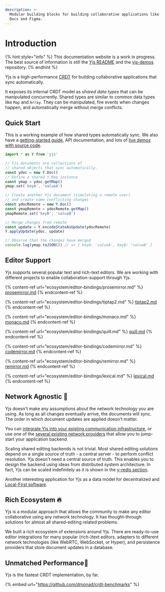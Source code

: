 ```yaml
---
description: >-
  Modular building blocks for building collaborative applications like Google
  Docs and Figma.
---
```


# Introduction

{% hint style="info" %}
This documentation website is a work in progress. The best source of information is still the [Yjs README](https://github.com/yjs/yjs) and the [yjs-demos](https://github.com/yjs/yjs-demos) repository.
{% endhint %}

Yjs is a high-performance [CRDT](https://en.wikipedia.org/wiki/Conflict-free\_replicated\_data\_type) for building collaborative applications that sync automatically.

It exposes its internal CRDT model as _shared data types_ that can be manipulated concurrently. Shared types are similar to common data types like `Map` and `Array`. They can be manipulated, fire events when changes happen, and automatically merge without merge conflicts.

## Quick Start

This is a working example of how shared types automatically sync. We also have a [getting-started guide](getting-started/a-collaborative-editor.md), API documentation, and lots of [live demos with source code](https://github.com/yjs/yjs-demos).

```javascript
import * as Y from 'yjs'

// Yjs documents are collections of
// shared objects that sync automatically.
const ydoc = new Y.Doc()
// Define a shared Y.Map instance
const ymap = ydoc.getMap()
ymap.set('keyA', 'valueA')

// Create another Yjs document (simulating a remote user)
// and create some conflicting changes
const ydocRemote = new Y.Doc()
const ymapRemote = ydocRemote.getMap()
ymapRemote.set('keyB', 'valueB')

// Merge changes from remote
const update = Y.encodeStateAsUpdate(ydocRemote)
Y.applyUpdate(ydoc, update)

// Observe that the changes have merged
console.log(ymap.toJSON()) // => { keyA: 'valueA', keyB: 'valueB' }
```

## Editor Support

Yjs supports several popular text and rich-text editors. We are working with different projects to enable collaboration-support through Yjs.

{% content-ref url="ecosystem/editor-bindings/prosemirror.md" %}
[prosemirror.md](ecosystem/editor-bindings/prosemirror.md)
{% endcontent-ref %}

{% content-ref url="ecosystem/editor-bindings/tiptap2.md" %}
[tiptap2.md](ecosystem/editor-bindings/tiptap2.md)
{% endcontent-ref %}

{% content-ref url="ecosystem/editor-bindings/monaco.md" %}
[monaco.md](ecosystem/editor-bindings/monaco.md)
{% endcontent-ref %}

{% content-ref url="ecosystem/editor-bindings/quill.md" %}
[quill.md](ecosystem/editor-bindings/quill.md)
{% endcontent-ref %}

{% content-ref url="ecosystem/editor-bindings/codemirror.md" %}
[codemirror.md](ecosystem/editor-bindings/codemirror.md)
{% endcontent-ref %}

{% content-ref url="ecosystem/editor-bindings/remirror.md" %}
[remirror.md](ecosystem/editor-bindings/remirror.md)
{% endcontent-ref %}

{% content-ref url="ecosystem/editor-bindings/lexical.md" %}
[lexical.md](ecosystem/editor-bindings/lexical.md)
{% endcontent-ref %}


## Network Agnostic 📡

Yjs doesn't make any assumptions about the network technology you are using. As long as all changes eventually arrive, the documents will sync. The order in which document updates are applied doesn't matter.

You can [integrate Yjs into your existing communication infrastructure](tutorials/creating-a-custom-provider.md), or use one of the [several existing network providers](ecosystem/connection-provider/) that allow you to jump-start your application backend.

Scaling shared editing backends is not trivial. Most shared editing solutions depend on a single source of truth - a central server - to perform conflict resolution. Yjs doesn't need a central source of truth. This enables you to design the backend using ideas from distributed system architecture. In fact, Yjs can be scaled indefinitely as it is shown in the [y-redis section](tutorials/untitled-3.md).

Another interesting application for Yjs as a data model for decentralized and [Local-First software](https://www.inkandswitch.com/local-first.html).

## Rich Ecosystem 🔥

Yjs is a modular approach that allows the community to make any editor collaborative using any network technology. It has thought-through solutions for almost all shared-editing related problems.

We built a rich ecosystem of extensions around Yjs. There are ready-to-use editor integrations for many popular (rich-)text editors, adapters to different network technologies (like WebRTC, WebSocket, or Hyper), and persistence providers that store document updates in a database.

## Unmatched Performance🚀

Yjs is the fastest CRDT implementation, by far.

{% embed url="https://github.com/dmonad/crdt-benchmarks" %}
